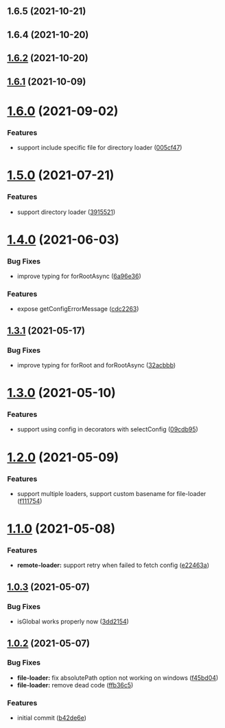 ## 1.6.5 (2021-10-21)

## 1.6.4 (2021-10-20)

## [1.6.2](https://github.com/Nikaple/nest-typed-config/compare/1.6.1...1.6.2) (2021-10-20)

## [1.6.1](https://github.com/Nikaple/nest-typed-config/compare/1.6.0...1.6.1) (2021-10-09)

# [1.6.0](https://github.com/Nikaple/nest-typed-config/compare/1.5.0...1.6.0) (2021-09-02)


### Features

* support include specific file for directory loader ([005cf47](https://github.com/Nikaple/nest-typed-config/commit/005cf475c08d13327799947251ba04810eced3d8))

# [1.5.0](https://github.com/Nikaple/nest-typed-config/compare/1.4.0...1.5.0) (2021-07-21)


### Features

* support directory loader ([3915521](https://github.com/Nikaple/nest-typed-config/commit/39155212462da375fc7bfec59861686cad27ba96))

# [1.4.0](https://github.com/Nikaple/nest-typed-config/compare/1.3.1...1.4.0) (2021-06-03)


### Bug Fixes

* improve typing for forRootAsync ([6a96e36](https://github.com/Nikaple/nest-typed-config/commit/6a96e36ebddfc5d5c9f38bc073990945195c6c6f))


### Features

* expose getConfigErrorMessage ([cdc2263](https://github.com/Nikaple/nest-typed-config/commit/cdc22635558d4f0c31b33d45024a590866298a9a))

## [1.3.1](https://github.com/Nikaple/nest-typed-config/compare/1.3.0...1.3.1) (2021-05-17)


### Bug Fixes

* improve typing for forRoot and forRootAsync ([32acbbb](https://github.com/Nikaple/nest-typed-config/commit/32acbbb576d770a9ef99785c574020fa29b6fa2d))

# [1.3.0](https://github.com/Nikaple/nest-typed-config/compare/1.2.0...1.3.0) (2021-05-10)


### Features

* support using config in decorators with selectConfig ([09cdb95](https://github.com/Nikaple/nest-typed-config/commit/09cdb955aea2ec68c0609748b50ce66381c1414c))

# [1.2.0](https://github.com/Nikaple/nest-typed-config/compare/1.1.0...1.2.0) (2021-05-09)


### Features

* support multiple loaders, support custom basename for file-loader ([f111754](https://github.com/Nikaple/nest-typed-config/commit/f111754c469475525d565fe478c67b2ca20baa6f))

# [1.1.0](https://github.com/Nikaple/nest-typed-config/compare/1.0.3...1.1.0) (2021-05-08)


### Features

* **remote-loader:** support retry when failed to fetch config ([e22463a](https://github.com/Nikaple/nest-typed-config/commit/e22463a160d0b0ba926c7466609fc10ad470bdce))

## [1.0.3](https://github.com/Nikaple/nest-typed-config/compare/1.0.2...1.0.3) (2021-05-07)


### Bug Fixes

* isGlobal works properly now ([3dd2154](https://github.com/Nikaple/nest-typed-config/commit/3dd2154d2a93e96bad79894d3dfa9fcf77e6e6bd))

## [1.0.2](https://github.com/Nikaple/nest-typed-config/compare/1.0.2...1.0.3) (2021-05-07)


### Bug Fixes

* **file-loader:** fix absolutePath option not working on windows ([f45bd04](https://github.com/Nikaple/nest-typed-config/commit/f45bd0454614c2695f14c14adfea0cae578282ac))
* **file-loader:** remove dead code ([ffb36c5](https://github.com/Nikaple/nest-typed-config/commit/ffb36c5b7b5c6b6d932ce7ef0546033bb7e0d118))


### Features

* initial commit ([b42de6e](https://github.com/Nikaple/nest-typed-config/commit/b42de6edfc6f569b107b52ce8e1575b4d12b0883))

